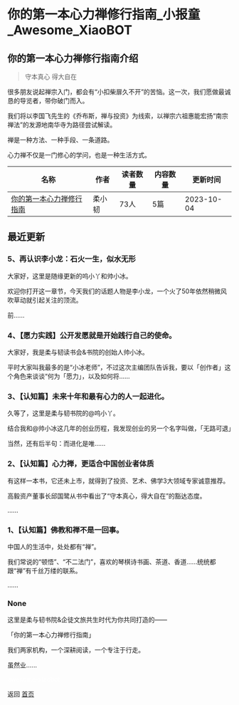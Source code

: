 # 你的第一本心力禅修行指南_小报童_Awesome_XiaoBOT

## 你的第一本心力禅修行指南介绍
> 守本真心 得大自在    
    
很多朋友说起禅宗入门，都会有“小扣柴扉久不开”的苦恼。这一次，我们愿做最诚恳的导览者，带你破门而入。    
    
我们将以李国飞先生的《乔布斯，禅与投资》为线索，以禅宗六祖惠能宏扬“南宗禅法”的发源地南华寺为路径尝试解读。    
    
禅是一种方法、一种手段、一条道路。    
    
心力禅不仅是一门修心的学问，也是一种生活方式。  
  


|名称|作者|读者数量|内容数量|更新时间|
|---|---|---|---|---|
|[你的第一本心力禅修行指南](https://xiaobot.net/p/meditation?refer=9c3f1c95-a052-465a-9902-f6d75080262a)|柔小韧|73人|5篇|2023-10-04|

## 最近更新
### 5、再认识李小龙：石火一生，似水无形

大家好，这里是随缘更新的呜小丫和帅小冰。

欢迎你打开这一章节，今天我们的话题人物是李小龙，一个火了50年依然稍微风吹草动就引起关注的顶流。

前......

### 4、【愿力实践】公开发愿就是开始践行自己的使命。

大家好，我是柔与韧读书会&书院的创始人帅小冰。

平时大家叫我最多的是“小冰老师”，不过这次主编团队告诉我，要以「创作者」这个角色来谈谈“何为「愿力」，以及如何将......

### 3、【认知篇】未来十年和最有心力的人一起进化。

久等了，这里是柔与韧书院的@呜小丫。

结合我和@帅小冰这几年的创业历程，我发现创业的另一个名字叫做，「无路可退」

当然，还有后半句：而进化是唯......

### 2、【认知篇】心力禅，更适合中国创业者体质

有这样一本书，它还未上市，就得到了投资、艺术、佛学3大领域专家诚意推荐。

高毅资产董事长邱国鹭从书中看出了“守本真心，得大自在”的豁达态度。

......

### 1、【认知篇】佛教和禅不是一回事。

中国人的生活中，处处都有“禅”。

我们常说的“顿悟”、“不二法门”，喜欢的琴棋诗书画、茶道、香道……统统都跟“禅”有千丝万缕的联系。

......

### None

这里是柔与韧书院&企徒文旅共生时代为你共同打造的——

「你的第一本心力禅修行指南」

我们两家机构，一个深耕阅读，一个专注于行走。

虽然业......


<a href="https://github.com/Reno9527/awesome-xiaobot" style="color: white; text-decoration: none;">awesome-xiaobot</a>

返回 [首页](../README.md)
